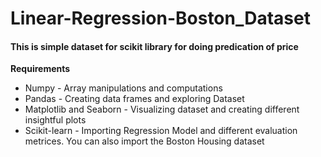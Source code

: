 # Linear-Regression-Boston_Dataset

#### This is simple dataset for scikit library for doing predication of price 

**Requirements**

- Numpy - Array manipulations and computations
- Pandas - Creating data frames and exploring Dataset
- Matplotlib and Seaborn - Visualizing dataset and creating different insightful plots
- Scikit-learn - Importing Regression Model and different evaluation metrices. You can also import the Boston Housing dataset
